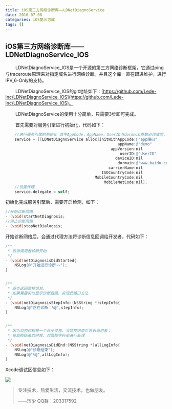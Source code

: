 ```yaml
---
title: iOS第三方网络诊断库——LDNetDiagnoService
date: 2016-07-08
categories: iOS第三方库
tags: []
---
```

## iOS第三方网络诊断库——LDNetDiagnoService_IOS

        LDNetDiagnoService\_IOS是一个开源的第三方网络诊断框架，它通过ping与traceroute原理来对指定域名进行网络诊断。并且这个库一直在跟进维护，进行IPV\_6-Only的支持。    

        LDNetDiagnoService_IOS的git地址如下：[https://github.com/Lede-Inc/LDNetDiagnoService_IOS](https://github.com/Lede-Inc/LDNetDiagnoService_IOS)。

        LDNetDiagnoService的使用十分简单，只需要3步即可完成。

        首先需要对服务引擎进行初始化，代码如下：

```objectivec
    //进行服务引擎的初始化 其中AppCode，AppName，UserID与dormain参数必须填写，其他参数会自动生成
    service = [[LDNetDiagnoService alloc]initWithAppCode:@"app编码" 
                                                 appName:@"demo" 
                                              appVersion:nil 
                                                  userID:@"UserID" 
                                                deviceID:nil 
                                                 dormain:@"www.baidu.com" 
                                             carrierName:nil 
                                          ISOCountryCode:nil 
                                       MobileCountryCode:nil 
                                           MobileNetCode:nil];
    //设置代理
    service.delegate = self;


```

初始化完成服务引擎后，需要开启检测，如下：

```objectivec
//开始诊断网络
- (void)startNetDiagnosis;
//停止诊断网络
- (void)stopNetDialogsis;
```

开始诊断网络后，会通过代理方法将诊断信息回调给开发者，代码如下：

```objectivec
/**
 * 告诉调用者诊断开始
 */
- (void)netDiagnosisDidStarted{
    NSLog(@"开始进行诊断~~");
}


/**
 * 逐步返回监控信息，
 * 如果需要实时显示诊断数据，实现此接口方法
 */
- (void)netDiagnosisStepInfo:(NSString *)stepInfo{
    NSLog(@"正在诊断：%@",stepInfo);
}


/**
 * 因为监控过程是一个异步过程，当监控结束后告诉调用者；
 * 在监控结束的时候，对监控字符串进行处理
 */
- (void)netDiagnosisDidEnd:(NSString *)allLogInfo{
    NSLog(@"诊断结束");
    NSLog(@"%@",allLogInfo);
}

```

Xcode调试区信息如下：

![](http://static.oschina.net/uploads/space/2016/0708/102620_RuwC_2340880.png)

> 专注技术，热爱生活，交流技术，也做朋友。
> 
> ——珲少 QQ群：203317592
